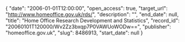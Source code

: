{
  "date": "2006-01-01T12:00:00", 
  "open_access": true, 
  "target_url": "http://www.homeoffice.gov.uk/rds/", 
  "description": "", 
  "end_date": null, 
  "title": "Home Office Research Development and Statistics", 
  "record_id": "20060101T120000/Wv2Zz3bxqp7P0VAWUoWODw==", 
  "publisher": "homeoffice.gov.uk", 
  "slug": 8486913, 
  "start_date": null
}


